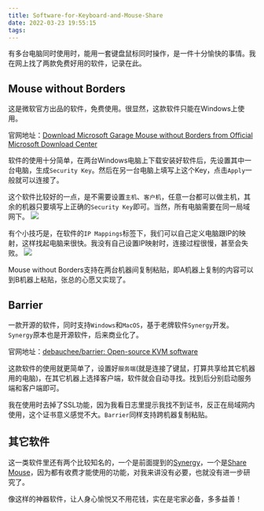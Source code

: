 ```yaml
---
title: Software-for-Keyboard-and-Mouse-Share
date: 2022-03-23 19:55:15
tags:
---
```

有多台电脑同时使用时，能用一套键盘鼠标同时操作，是一件十分愉快的事情。我在网上找了两款免费好用的软件，记录在此。

## Mouse without Borders
这是微软官方出品的软件，免费使用。很显然，这款软件只能在Windows上使用。

官网地址：[Download Microsoft Garage Mouse without Borders from Official Microsoft Download Center](https://www.microsoft.com/en-us/download/details.aspx?id=35460)

软件的使用十分简单，在两台Windows电脑上下载安装好软件后，先设置其中一台电脑，生成`Security Key`。然后在另一台电脑上填写上这个Key，点击`Apply`一般就可以连接了。

这个软件比较好的一点，是不需要设置`主机`、`客户机`，任意一台都可以做主机，其余的机器只要填写上正确的`Security Key`即可。当然，所有电脑需要在同一局域网下。
![](https://cdn.jsdelivr.net/gh/sineks/sineks.github.io@hexoimgs//img/202203232005183.png)

有个小技巧是，在软件的`IP Mappings`标签下，我们可以自己定义电脑跟IP的映射，这样找起电脑来很快。我没有自己设置IP映射时，连接过程很慢，甚至会失败。
![](https://cdn.jsdelivr.net/gh/sineks/sineks.github.io@hexoimgs//img/202203232005845.png)

Mouse without Borders支持在两台机器间复制粘贴，即A机器上复制的内容可以到B机器上粘贴，张总的心愿又实现了。

## Barrier
一款开源的软件，同时支持`Windows`和`MacOS`，基于老牌软件`Synergy`开发。`Synergy`原本也是开源软件，后来商业化了。

官网地址：[debauchee/barrier: Open-source KVM software](https://github.com/debauchee/barrier)

这款软件的使用就更简单了，设置好`服务端`(就是连接了键鼠，打算共享给其它机器用的电脑)，在其它机器上选择客户端，软件就会自动寻找。找到后分别启动服务端和客户端即可。

我在使用时去掉了SSL功能，因为我看日志里提示我找不到证书，反正在局域网内使用，这个证书意义感觉不大。`Barrier`同样支持跨机器复制粘贴。

## 其它软件
这一类软件里还有两个比较知名的，一个是前面提到的[Synergy](https://symless.com/synergy)，一个是[Share Mouse](https://www.sharemouse.com/)，因为都有收费才能使用的功能，对我来讲没有必要，也就没有进一步研究了。

像这样的神器软件，让人身心愉悦又不用花钱，实在是宅家必备，多多益善！
